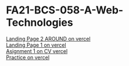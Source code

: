 ﻿# FA21-BCS-058-A-Web-Technologies

<a href="https://main--vermillion-alpaca-fbf450.netlify.app/">Landing Page 2 AROUND on vercel</a>
<br/>
<a href="https://fa-21-bcs-058-a-web-technologies-zpcs.vercel.app/">Landing Page 1 on vercel</a>
<br/>
<a href="https://fa-21-bcs-058-a-web-technologies-9xet.vercel.app/">Asignment 1 on CV vercel</a>
<br/>
<a href="https://fa-21-bcs-058-a-web-technologies.vercel.app/">Practice on vercel</a>
